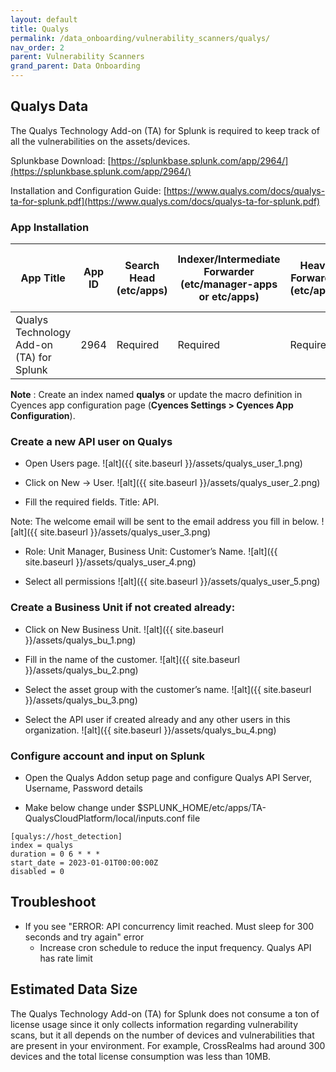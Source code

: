 ```yaml
---
layout: default
title: Qualys
permalink: /data_onboarding/vulnerability_scanners/qualys/
nav_order: 2
parent: Vulnerability Scanners
grand_parent: Data Onboarding
---
```


## **Qualys Data**

The Qualys Technology Add-on (TA) for Splunk is required to keep track of all the vulnerabilities on the assets/devices.  

Splunkbase Download: 
[https://splunkbase.splunk.com/app/2964/](https://splunkbase.splunk.com/app/2964/) 

Installation and Configuration Guide: 
[https://www.qualys.com/docs/qualys-ta-for-splunk.pdf](https://www.qualys.com/docs/qualys-ta-for-splunk.pdf) 

### App Installation

| App Title | App ID |  Search Head (etc/apps) | Indexer/Intermediate Forwarder (etc/manager-apps or etc/apps) | Heavy Forwarder (etc/apps) | Server / UF / Deployment Server (etc/deployment-apps) | 
| --------- | ------ | ----------------------- | ------------------------------------------------------------- | -------------------------- | ----------------------------------------------------- |
| Qualys Technology Add-on (TA) for Splunk | 2964 | Required | Required | Required | - |

**Note** : Create an index named **qualys** or update the macro definition in Cyences app configuration page (**Cyences Settings > Cyences App Configuration**).

### Create a new API user on Qualys

* Open Users page.
![alt]({{ site.baseurl }}/assets/qualys_user_1.png)

* Click on New -> User.
![alt]({{ site.baseurl }}/assets/qualys_user_2.png)

* Fill the required fields. Title: API. 

Note: The welcome email will be sent to the email address you fill in below. 
![alt]({{ site.baseurl }}/assets/qualys_user_3.png)

* Role: Unit Manager, Business Unit: Customer’s Name. 
![alt]({{ site.baseurl }}/assets/qualys_user_4.png)

* Select all permissions
![alt]({{ site.baseurl }}/assets/qualys_user_5.png)


### Create a Business Unit if not created already: 

* Click on New Business Unit. 
![alt]({{ site.baseurl }}/assets/qualys_bu_1.png)

* Fill in the name of the customer.
![alt]({{ site.baseurl }}/assets/qualys_bu_2.png)

* Select the asset group with the customer’s name.
![alt]({{ site.baseurl }}/assets/qualys_bu_3.png)

* Select the API user if created already and any other users in this organization.
![alt]({{ site.baseurl }}/assets/qualys_bu_4.png)

### Configure account and input on Splunk

* Open the Qualys Addon setup page and configure Qualys API Server, Username, Password details

* Make below change under $SPLUNK_HOME/etc/apps/TA-QualysCloudPlatform/local/inputs.conf file

```
[qualys://host_detection]
index = qualys
duration = 0 6 * * *
start_date = 2023-01-01T00:00:00Z
disabled = 0
```

## Troubleshoot

* If you see "ERROR: API concurrency limit reached.  Must sleep for 300 seconds and try again" error
    * Increase cron schedule to reduce the input frequency. Qualys API has rate limit

## Estimated Data Size

The Qualys Technology Add-on (TA) for Splunk does not consume a ton of license usage since it only collects information regarding vulnerability scans, but it all depends on the number of devices and vulnerabilities that are present in your environment. For example, CrossRealms had around 300 devices and the total license consumption was less than 10MB. 